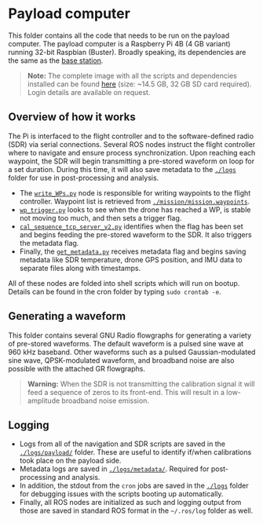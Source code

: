 # Payload computer 

This folder contains all the code that needs to be run on the payload computer. The payload computer is a Raspberry Pi 4B (4 GB variant) running 32-bit Raspbian (Buster). Broadly speaking, its dependencies are the same as the [base station](../).

> **Note:** The complete image with all the scripts and dependencies installed can be found [here](https://drive.google.com/file/d/1IdIcXCnkl9QE6W4AtAGRXWZ7IAf_Bb1v/view?usp=sharing) (size: ~14.5 GB, 32 GB SD card required). Login details are available on request.



## Overview of how it works

The Pi is interfaced to the flight controller and to the software-defined radio (SDR) via serial connections. Several ROS nodes instruct the flight controller where to navigate and ensure process synchronization. Upon reaching each waypoint, the SDR will begin transmitting a pre-stored waveform on loop for a set duration. During this time, it will also save metadata to the [`./logs`](../logs/) folder for use in post-processing and analysis. 

- The [`write_WPs.py`](./write_WPs.py) node is responsible for writing waypoints to the flight controller. Waypoint list is retrieved from [`./mission/mission.waypoints`](../mission/mission.waypoints).
- [`wp_trigger.py`](./wp_trigger.py) looks to see when the drone has reached a WP, is stable not moving too much, and then sets a trigger flag. 
- [`cal_sequence_tcp_server_v2.py`](./cal_sequence_tcp_server_v2.py) identifies when the flag has been set and begins feeding the pre-stored waveform to the SDR. It also triggers the metadata flag.
- Finally, the [`get_metadata.py`](./get_metadata.py) receives metadata flag and begins saving metadata like SDR temperature, drone GPS position, and IMU data to separate files along with timestamps.

All of these nodes are folded into shell scripts which will run on bootup. Details can be found in the cron folder by typing `sudo crontab -e`. 



## Generating a waveform

This folder contains several GNU Radio flowgraphs for generating a variety of pre-stored waveforms. The default waveform is a pulsed sine wave at 960 kHz baseband. Other waveforms such as a pulsed Gaussian-modulated sine wave, QPSK-modulated waveform, and broadband noise are also possible with the attached GR flowgraphs. 

> **Warning:** When the SDR is not transmitting the calibration signal it will feed a sequence of zeros to its front-end. This will result in a low-amplitude broadband noise emission. 



## Logging

- Logs from all of the navigation and SDR scripts are saved in the [`./logs/payload/`](../logs/payload/) folder. These are useful to identify if/when calibrations took place on the payload side.
- Metadata logs are saved in [`./logs/metadata/`](../logs/metadata/). Required for post-processing and analysis. 
- In addition, the stdout from the `cron` jobs are saved in the [`./logs`](../logs/) folder for debugging issues with the scripts booting up automatically. 
- Finally, all ROS nodes are initialized as such and logging output from those are saved in standard ROS format in the `~/.ros/log` folder as well.



